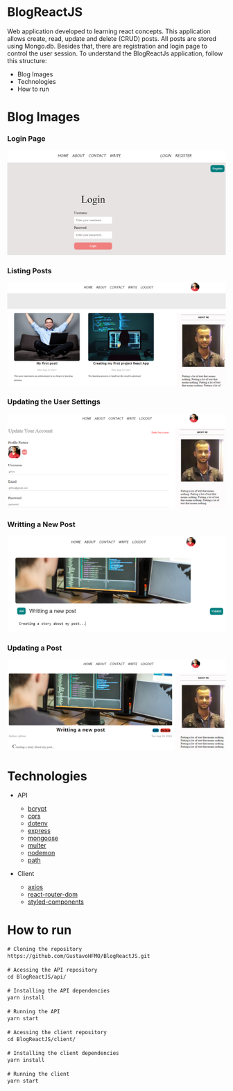 # BlogReactJS

Web application developed to learning react concepts. This application allows create, read, update and delete (CRUD) posts. All posts are stored using Mongo.db. Besides that, there are registration and login page to control the user session. 
To understand the BlogReactJs application, follow this structure:

* Blog Images
* Technologies 
* How to run


# Blog Images
### Login Page
![](https://github.com/GustavoHFMO/BlogReactJS/blob/master/blog_presentation/login_page.PNG)

### Listing Posts
![](https://github.com/GustavoHFMO/BlogReactJS/blob/master/blog_presentation/blog_presentation.png)

### Updating the User Settings
![](https://github.com/GustavoHFMO/BlogReactJS/blob/master/blog_presentation/settings.PNG)

### Writting a New Post
![](https://github.com/GustavoHFMO/BlogReactJS/blob/master/blog_presentation/writting_post.PNG)

### Updating a Post
![](https://github.com/GustavoHFMO/BlogReactJS/blob/master/blog_presentation/editting_post.PNG)

# Technologies
* API
  * [bcrypt](https://github.com/kelektiv/node.bcrypt.js#readme)
  * [cors](https://github.com/expressjs/cors#readme)
  * [dotenv](https://github.com/motdotla/dotenv#readme)
  * [express](http://expressjs.com/)
  * [mongoose](https://mongoosejs.com)
  * [multer](https://github.com/expressjs/multer#readme)
  * [nodemon](https://nodemon.io)
  * [path](http://nodejs.org/docs/latest/api/path.html)

* Client
  * [axios](http://nodejs.org/docs/latest/api/path.html)
  * [react-router-dom](https://github.com/ReactTraining/react-router#readme)
  * [styled-components](https://styled-components.com/)

# How to run
```
# Cloning the repository
https://github.com/GustavoHFMO/BlogReactJS.git

# Acessing the API repository
cd BlogReactJS/api/

# Installing the API dependencies
yarn install 

# Running the API
yarn start

# Acessing the client repository
cd BlogReactJS/client/

# Installing the client dependencies
yarn install 

# Running the client
yarn start
```


